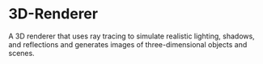 # 3D-Renderer
A 3D renderer that uses ray tracing to simulate realistic lighting, shadows, and reflections and generates images of three-dimensional objects and scenes.
